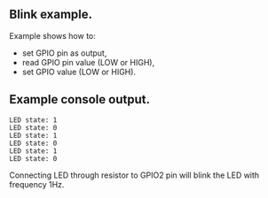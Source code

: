 ## Blink example.

Example shows how to:

- set GPIO pin as output, 
- read GPIO pin value (LOW or HIGH), 
- set GPIO value (LOW or HIGH).

## Example console output.

```text
LED state: 1
LED state: 0
LED state: 1
LED state: 0
LED state: 1
LED state: 0
```

Connecting LED through resistor to GPIO2 pin will blink the LED with frequency 1Hz.  